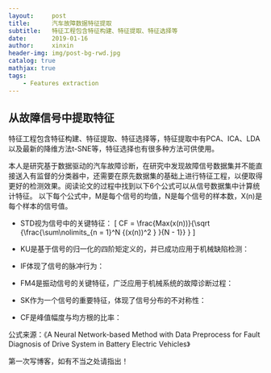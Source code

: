 ```yaml
---
layout:     post                    
title:      汽车故障数据特征提取               
subtitle:   特征工程包含特征构建、特征提取、特征选择等 
date:       2019-01-16             
author:     xinxin                     
header-img: img/post-bg-rwd.jpg    
catalog: true                       
mathjax: true
tags:                               
    - Features extraction
---
```


## 从故障信号中提取特征
特征工程包含特征构建、特征提取、特征选择等，特征提取中有PCA、ICA、LDA以及最新的降维方法t-SNE等，特征选择也有很多种方法可供使用。

本人是研究基于数据驱动的汽车故障诊断，在研究中发现故障信号数据集并不能直接送入有监督的分类器中，还需要在原先数据集的基础上进行特征工程，以便取得更好的检测效果。阅读论文的过程中找到以下6个公式可以从信号数据集中计算统计特征。
以下每个公式中，M是每个信号的均值，N是每个信号的样本数，X(n)是每个样本的信号值。
* STD视为信号中的关键特征：
\[
CF = \frac{Max(x(n))}{\sqrt {\frac{\sum\nolimits_{n = 1}^N {(x(n))^2 } }{N - 1}} }
\]

* KU是基于信号的归一化的四阶矩定义的，并已成功应用于机械缺陷检测：
* IF体现了信号的脉冲行为：
* FM4是振动信号的关键特征，广泛应用于机械系统的故障诊断过程：
* SK作为一个信号的重要特征，体现了信号分布的不对称性：
* CF是峰值幅度与均方根的比率：

公式来源：《A Neural Network-based Method with Data Preprocess for Fault Diagnosis of Drive System in Battery Electric Vehicles》

第一次写博客，如有不当之处请指出！
